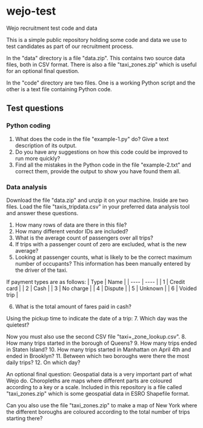 # wejo-test
Wejo recruitment test code and data

This is a simple public repository holding some code and data we use to test candidates as part of our recruitment process.

In the "data" directory is a file "data.zip". This contains two source data files, both in CSV format. There is also a file "taxi_zones.zip" which is useful for an optional final question.

In the "code" directory are two files. One is a working Python script and the other is a text file containing Python code.

## Test questions
### Python coding
1. What does the code in the file "example-1.py" do? Give a text description of its output.
2. Do you have any suggestions on how this code could be improved to run more quickly?
3. Find all the mistakes in the Python code in the file "example-2.txt" and correct them, provide the output to show you have found them all.

### Data analysis
Download the file "data.zip" and unzip it on your machine. Inside are two files. Load the file "taxis_tripdata.csv" in your preferred data analysis tool and answer these questions.

1. How many rows of data are there in this file?
2. How many different vendor IDs are included?
3. What is the average count of passengers over all trips?
4. If trips with a passenger count of zero are excluded, what is the new average?
5. Looking at passenger counts, what is likely to be the correct maximum number of occupants? This information has been manually entered by the driver of the taxi.

If payment types are as follows:
| Type | Name |
| ---- | ---- |
|  1   | Credit card |
|  2   | Cash |
|  3   | No charge |
|  4   | Dispute |
|  5   | Unknown |
|  6   | Voided trip |

6. What is the total amount of fares paid in cash?

Using the pickup time to indicate the date of a trip:
7. Which day was the quietest?

Now you must also use the second CSV file "taxi+_zone_lookup.csv".
8. How many trips started in the borough of Queens?
9. How many trips ended in Staten Island?
10. How many trips started in Manhattan on April 4th and ended in Brooklyn?
11. Between which two boroughs were there the most daily trips?
12. On which day? 

An optional final question:
Geospatial data is a very important part of what Wejo do. Choropleths are maps where different parts are coloured according to a key or a scale. Included in this repository is a file
called "taxi_zones.zip" which is some geospatial data in ESRO Shapefile format.

Can you also use the file "taxi_zones.zip" to make a map of New York where the different boroughs are coloured according to the total number of trips starting there?

